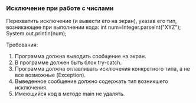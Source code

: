 
### Исключение при работе с числами

Перехватить исключение (и вывести его на экран), указав его тип, возникающее при выполнении кода:
int num=Integer.parseInt("XYZ");
System.out.println(num);


Требования:
1.	Программа должна выводить сообщение на экран.
2.	В программе должен быть блок try-catch.
3.	Программа должна отлавливать исключения конкретного типа, а не все возможные (Exception).
4.	Выведенное сообщение должно содержать тип возникшего исключения.
5.	Имеющийся код в методе main не удалять.



